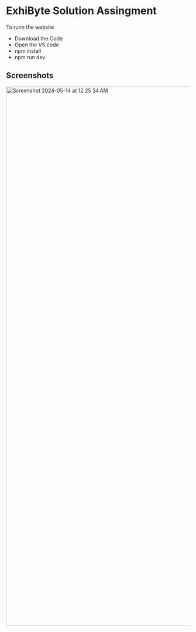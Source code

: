 
# ExhiByte Solution Assingment

To runn the website

- Download the Code
- Open the VS code
- npm install
- npm run dev



## Screenshots

<img width="1470" alt="Screenshot 2024-05-14 at 12 25 34 AM" src="https://github.com/LuseBiswas/ExhiByteSolution-Assingment/assets/99740610/23836947-4415-46fb-a747-f7a969094666">


